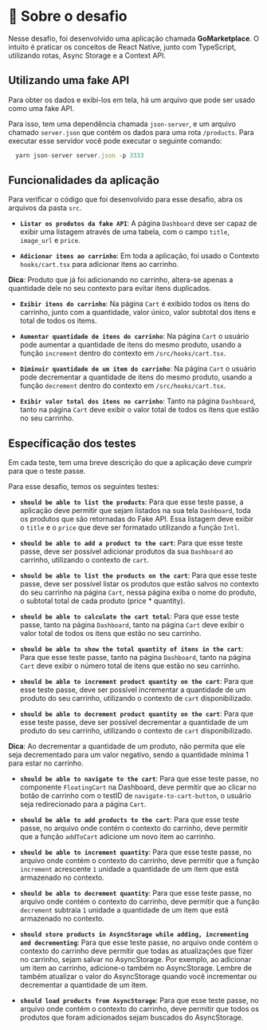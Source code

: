 # :rocket: Sobre o desafio

Nesse desafio, foi desenvolvido uma aplicação chamada **GoMarketplace**. O intuito é praticar os conceitos de React Native, junto com TypeScript, utilizando rotas, Async Storage e a Context API.

## Utilizando uma fake API

Para obter os dados e exibí-los em tela, há um arquivo que pode ser usado como uma fake API.

Para isso, tem uma dependência chamada `json-server`, e um arquivo chamado `server.json` que contém os dados para uma rota `/products`. Para executar esse servidor você pode executar o seguinte comando:

```js
  yarn json-server server.json -p 3333
```

## Funcionalidades da aplicação

Para verificar o código que foi desenvolvido para esse desafio, abra os arquivos da pasta `src`.

- **`Listar os produtos da fake API`**: A página `Dashboard` deve ser capaz de exibir uma listagem através de uma tabela, com o campo `title`, `image_url` e `price`.

- **`Adicionar itens ao carrinho`**: Em toda a aplicação, foi usado o Contexto `hooks/cart.tsx` para adicionar itens ao carrinho.

**Dica**: Produto que já foi adicionando no carrinho, altera-se apenas a quantidade dele no seu contexto para evitar itens duplicados.

- **`Exibir itens do carrinho`**: Na página `Cart` é exibido todos os itens do carrinho, junto com a quantidade, valor único, valor subtotal dos itens e total de todos os items.

- **`Aumentar quantidade de itens do carrinho`**: Na página `Cart` o usuário pode aumentar a quantidade de itens do mesmo produto, usando a função `increment` dentro do contexto em `/src/hooks/cart.tsx`.

- **`Diminuir quantidade de um item do carrinho`**: Na página `Cart` o usuário pode decrementar a quantidade de itens do mesmo produto, usando a função `decrement` dentro do contexto em `/src/hooks/cart.tsx`.

- **`Exibir valor total dos itens no carrinho`**: Tanto na página `Dashboard`, tanto na página `Cart` deve exibir o valor total de todos os itens que estão no seu carrinho.

## Específicação dos testes

Em cada teste, tem uma breve descrição do que a aplicação deve cumprir para que o teste passe.

Para esse desafio, temos os seguintes testes:

- **`should be able to list the products`**: Para que esse teste passe, a aplicação deve permitir que sejam listados na sua tela `Dashboard`, toda os produtos que são retornadas do Fake API. Essa listagem deve exibir o `title` e o `price` que deve ser formatado utilizando a função `Intl`.

- **`should be able to add a product to the cart`**: Para que esse teste passe, deve ser possível adicionar produtos da sua `Dashboard` ao carrinho, utilizando o contexto de `cart`.

- **`should be able to list the products on the cart`**: Para que esse teste passe, deve ser possível listar os produtos que estão salvos no contexto do seu carrinho na página `Cart`, nessa página exiba o nome do produto, o subtotal total de cada produto (price \* quantity).

- **`should be able to calculate the cart total`**: Para que esse teste passe, tanto na página `Dashboard`, tanto na página `Cart` deve exibir o valor total de todos os itens que estão no seu carrinho.

- **`should be able to show the total quantity of itens in the cart`**: Para que esse teste passe, tanto na página `Dashboard`, tanto na página `Cart` deve exibir o número total de itens que estão no seu carrinho.

- **`should be able to increment product quantity on the cart`**: Para que esse teste passe, deve ser possível incrementar a quantidade de um produto do seu carrinho, utilizando o contexto de `cart` disponibilizado.

- **`should be able to decrement product quantity on the cart`**: Para que esse teste passe, deve ser possível decrementar a quantidade de um produto do seu carrinho, utilizando o contexto de `cart` disponibilizado.

**Dica**: Ao decrementar a quantidade de um produto, não permita que ele seja decrementado para um valor negativo, sendo a quantidade mínima 1 para estar no carrinho.

- **`should be able to navigate to the cart`**: Para que esse teste passe, no componente `FloatingCart` na Dashboard, deve permitir que ao clicar no botão de carrinho com o testID de `navigate-to-cart-button`, o usuário seja redirecionado para a página `Cart`.

- **`should be able to add products to the cart`**: Para que esse teste passe, no arquivo onde contém o contexto do carrinho, deve permitir que a função `addToCart` adicione um novo item ao carrinho.

- **`should be able to increment quantity`**: Para que esse teste passe, no arquivo onde contém o contexto do carrinho, deve permitir que a função `increment` acrescente `1` unidade a quantidade de um item que está armazenado no contexto.

- **`should be able to decrement quantity`**: Para que esse teste passe, no arquivo onde contém o contexto do carrinho, deve permitir que a função `decrement` subtraia `1` unidade a quantidade de um item que está armazenado no contexto.

- **`should store products in AsyncStorage while adding, incrementing and decrementing`**: Para que esse teste passe, no arquivo onde contém o contexto do carrinho deve permitir que todas as atualizações que fizer no carrinho, sejam salvar no AsyncStorage. Por exemplo, ao adicionar um item ao carrinho, adicione-o também no AsyncStorage. Lembre de também atualizar o valor do AsyncStorage quando você incrementar ou decrementar a quantidade de um item.

- **`should load products from AsyncStorage`**: Para que esse teste passe, no arquivo onde contém o contexto do carrinho, deve permitir que todos os produtos que foram adicionados sejam buscados do AsyncStorage.

